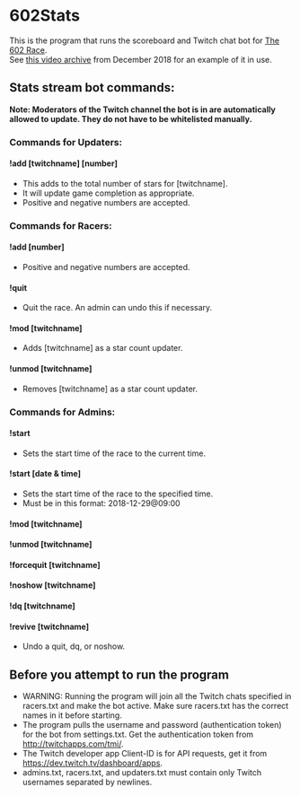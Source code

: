 # 602Stats
This is the program that runs the scoreboard and Twitch chat bot for [The 602 Race](https://docs.google.com/spreadsheets/d/1ludkWzuN0ZzMh9Bv1gq9oQxMypttiXkg6AEFvxy_gZk/).  
See [this video archive](https://www.twitch.tv/videos/356727983) from December 2018 for an example of it in use.  
  
## Stats stream bot commands:
**Note: Moderators of the Twitch channel the bot is in are automatically allowed to update. They do not have to be whitelisted manually.**
### **Commands for Updaters:**
#### !add [twitchname] [number]
- This adds to the total number of stars for [twitchname]. 
- It will update game completion as appropriate. 
- Positive and negative numbers are accepted.
   
### **Commands for Racers:**
#### !add [number]
- Positive and negative numbers are accepted.
#### !quit
- Quit the race. An admin can undo this if necessary.
#### !mod [twitchname]
- Adds [twitchname] as a star count updater.
#### !unmod [twitchname]
- Removes [twitchname] as a star count updater.
  
### **Commands for Admins:**
#### !start
- Sets the start time of the race to the current time. 
#### !start [date & time]
- Sets the start time of the race to the specified time.
- Must be in this format: 2018-12-29@09:00
  
#### !mod [twitchname]
#### !unmod [twitchname]
#### !forcequit [twitchname]
#### !noshow [twitchname]
#### !dq [twitchname]
#### !revive [twitchname]
- Undo a quit, dq, or noshow.
  
## Before you attempt to run the program
- WARNING: Running the program will join all the Twitch chats specified in racers.txt and make the bot active. Make sure racers.txt has the correct names in it before starting.  
- The program pulls the username and password (authentication token) for the bot from settings.txt. Get the authentication token from http://twitchapps.com/tmi/.  
- The Twitch developer app Client-ID is for API requests, get it from https://dev.twitch.tv/dashboard/apps.  
- admins.txt, racers.txt, and updaters.txt must contain only Twitch usernames separated by newlines.  
